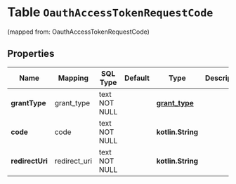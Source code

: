 
# Table `OauthAccessTokenRequestCode`
(mapped from: OauthAccessTokenRequestCode)

## Properties
Name | Mapping | SQL Type | Default | Type | Description | Notes
---- | ------- | -------- | ------- | ---- | ----------- | -----
**grantType** | grant_type | text NOT NULL |  | [**grant_type**](#GrantType) |  | 
**code** | code | text NOT NULL |  | **kotlin.String** |  | 
**redirectUri** | redirect_uri | text NOT NULL |  | **kotlin.String** |  | 





